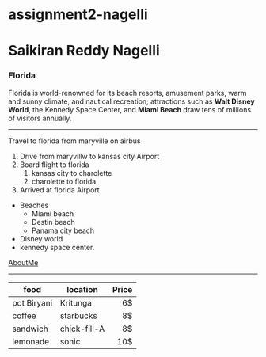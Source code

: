 # assignment2-nagelli
# Saikiran Reddy Nagelli
### Florida
 Florida is world-renowned for its beach resorts, amusement parks, warm and sunny climate, and nautical recreation; attractions such as **Walt Disney World**, the Kennedy Space Center, and **Miami Beach** draw tens of millions of visitors annually.

 ---
 Travel to florida from maryville on airbus
 1. Drive from maryvillw to kansas city Airport
 2. Board flight to florida
    1. kansas city to charolette
    2. charolette to florida
3. Arrived at florida Airport

* Beaches
    * Miami beach
    * Destin beach
    * Panama city beach
* Disney world
* kennedy space center.

[AboutMe](https://github.com/SaiKiranReddy17/assignment2-nagelli/blob/main/AboutMe.md)

---
| food | location | Price |
| ---| ---| ---: |
| pot Biryani | Kritunga | 6$ |
| coffee | starbucks | 8$ |
| sandwich | chick-fill-A | 8$|
| lemonade | sonic | 10$ |



